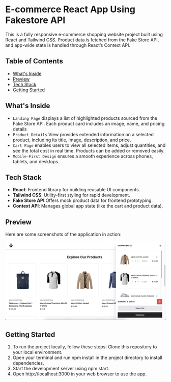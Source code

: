 # E-commerce React App Using Fakestore API

This is a fully responsive e-commerce shopping website project built using React and Tailwind CSS. Product data is fetched from the Fake Store API, and app-wide state is handled through React’s Context API.

## Table of Contents
- [What's Inside](#What'sInside)
- [Preview](#Preview)
- [Tech Stack](#TechStack)
- [Getting Started](#GettingStarted)

## What's Inside

- `Landing Page` displays a list of highlighted products sourced from the Fake Store API. Each product card includes an image, name, and pricing details
- `Product Details` View provides extended information on a selected product, including its title, image, description, and price.
- `Cart Page` enables users to view all selected items, adjust quantities, and see the total cost in real time. Products can be added or removed easily.
-  `Mobile-First Design` ensures a smooth experience across phones, tablets, and desktops.


## Tech Stack

- **React**: Frontend library for building reusable UI components.
- **Tailwind CSS**: Utility-first styling for rapid development.
- **Fake Store API**:Offers mock product data for frontend prototyping.
- **Context API**:  Manages global app state (like the cart and product data).



## Preview

Here are some screenshots of the application in action:


![Cart/Sidebar](/src/img/cart.png)

## Getting Started
1. To run the project locally, follow these steps:
Clone this repository to your local environment.
2. Open your terminal and run npm install in the project directory to install dependencies.
3. Start the development server using npm start.
4. Open http://localhost:3000 in your web browser to use the app.
